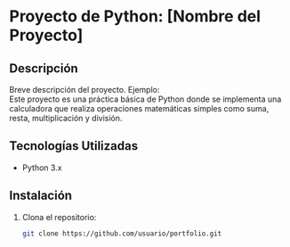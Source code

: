 # Proyecto de Python: [Nombre del Proyecto]

## Descripción
Breve descripción del proyecto. Ejemplo:  
Este proyecto es una práctica básica de Python donde se implementa una calculadora que realiza operaciones matemáticas simples como suma, resta, multiplicación y división.

## Tecnologías Utilizadas
- Python 3.x

## Instalación
1. Clona el repositorio:
   ```bash
   git clone https://github.com/usuario/portfolio.git
